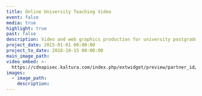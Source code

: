 ```yaml
---
title: Online University Teaching Video
event: false
media: true
highlight: true
past: false
description: Video and web graphics production for university postgraduate programmes
project_date: 2015-01-01 00:00:00
project_to_date: 2018-10-15 00:00:00
main_image_path:
video_embed: >-
  https://cdnapisec.kaltura.com/index.php/extwidget/preview/partner_id/941911/uiconf_id/38868771/entry_id/1_r57kkhyx/embed/dynamic
images:
  - image_path:
    description:
---
```


